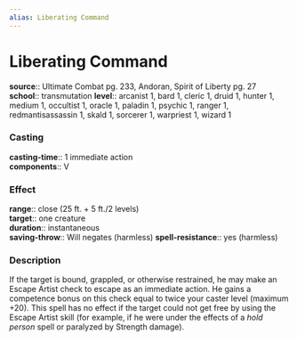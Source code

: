 ```yaml
---
alias: Liberating Command
---
```


# Liberating Command 

**source**:: Ultimate Combat pg. 233, Andoran, Spirit of Liberty pg. 27  
**school**:: transmutation
**level**:: arcanist 1, bard 1, cleric 1, druid 1, hunter 1, medium 1, occultist 1, oracle 1, paladin 1, psychic 1, ranger 1, redmantisassassin 1, skald 1, sorcerer 1, warpriest 1, wizard 1

### Casting 

**casting-time**:: 1 immediate action  
**components**:: V

### Effect 

**range**:: close (25 ft. + 5 ft./2 levels)  
**target**:: one creature  
**duration**:: instantaneous  
**saving-throw**:: Will negates (harmless)
**spell-resistance**:: yes (harmless)

### Description 

If the target is bound, grappled, or otherwise restrained, he may make an Escape Artist check to escape as an immediate action. He gains a competence bonus on this check equal to twice your caster level (maximum +20). This spell has no effect if the target could not get free by using the Escape Artist skill (for example, if he were under the effects of a *hold person* spell or paralyzed by Strength damage).
